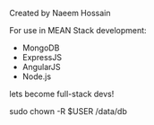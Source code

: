 Created by Naeem Hossain 

For use in MEAN Stack development:

- MongoDB
- ExpressJS
- AngularJS
- Node.js

lets become full-stack devs!

sudo chown -R $USER /data/db